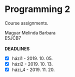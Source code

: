 # Programming 2
Course assignments.

Magyar Melinda Barbara</br>
E5JCB7</br>
</br>
**DEADLINES**</br>
- [x] házi1 - 2019. 10. 05.</br>
- [x] házi2 - 2019. 10. 13.</br>
- [x] házi_4 - 2019. 11. 20.
